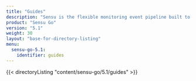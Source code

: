 ```yaml
---
title: "Guides"
description: "Sensu is the flexible monitoring event pipeline built to reduce operator burden and meet the challenges of monitoring hybrid-cloud and ephemeral infrastructures. Get started with a guided walkthrough."
product: "Sensu Go"
version: "5.1"
weight: 30
layout: "base-for-directory-listing"
menu:
  sensu-go-5.1:
    identifier: guides
---
```


{{< directoryListing "content/sensu-go/5.1/guides" >}}
